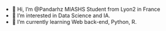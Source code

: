 - 👋 Hi, I’m @Pandarhz MIASHS Student from Lyon2 in France
- 👀 I’m interested in Data Science and IA.
- 🌱 I’m currently learning Web back-end, Python, R.

<!---
Pandarhz/Pandarhz is a ✨ special ✨ repository because its `README.md` (this file) appears on your GitHub profile.
You can click the Preview link to take a look at your changes.
--->
